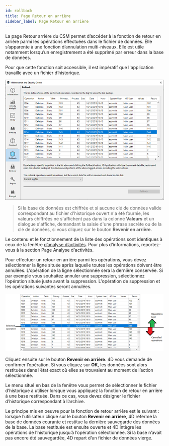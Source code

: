 ```yaml
---
id: rollback
title: Page Retour en arrière
sidebar_label: Page Retour en arrière
---
```


La page Retour arrière du CSM permet d’accéder à la fonction de retour en arrière parmi les opérations effectuées dans le fichier de données. Elle s’apparente à une fonction d’annulation multi-niveaux. Elle est utile notamment lorsqu’un enregistrement a été supprimé par erreur dans la base de données.

Pour que cette fonction soit accessible, il est impératif que l'application travaille avec un fichier d’historique.

![](../assets/en/MSC/MSC_rollback1.png)

> Si la base de données est chiffrée et si aucune clé de données valide correspondant au fichier d'historique ouvert n'a été fournie, les valeurs chiffrées ne s'affichent pas dans la colonne **Valeurs** et un dialogue s'affiche, demandant la saisie d'une phrase secrète ou de la clé de données, si vous cliquez sur le bouton **Revenir en arrière**.

Le contenu et le fonctionnement de la liste des opérations sont identiques à ceux de la fenêtre [d’analyse d’activités](analysis.md). Pour plus d’informations, reportez-vous à la section Page Analyse d'activités.

Pour effectuer un retour en arrière parmi les opérations, vous devez sélectionner la ligne située après laquelle toutes les opérations doivent être annulées. L’opération de la ligne sélectionnée sera la dernière conservée. Si par exemple vous souhaitez annuler une suppression, sélectionnez l’opération située juste avant la suppression. L'opération de suppression et les opérations suivantes seront annulées.

![](../assets/en/MSC/MSC_rollback2.png)

Cliquez ensuite sur le bouton **Revenir en arrière**. 4D vous demande de confirmer l’opération. Si vous cliquez sur **OK**, les données sont alors restituées dans l’état exact où elles se trouvaient au moment de l’action sélectionnée.

Le menu situé en bas de la fenêtre vous permet de sélectionner le fichier d’historique à utiliser lorsque vous appliquez la fonction de retour en arrière à une base restituée. Dans ce cas, vous devez désigner le fichier d’historique correspondant à l’archive.

Le principe mis en oeuvre pour la fonction de retour arrière est le suivant : lorsque l’utilisateur clique sur le bouton **Revenir en arrière**, 4D referme la base de données courante et restitue la dernière sauvegarde des données de la base. La base restituée est ensuite ouverte et 4D intègre les opérations de l’historique jusqu’à l’opération sélectionnée. Si la base n’avait pas encore été sauvegardée, 4D repart d’un fichier de données vierge.
